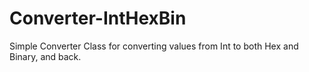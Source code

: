 # Converter-IntHexBin
Simple Converter Class for converting values from Int to both Hex and Binary, and back. 
